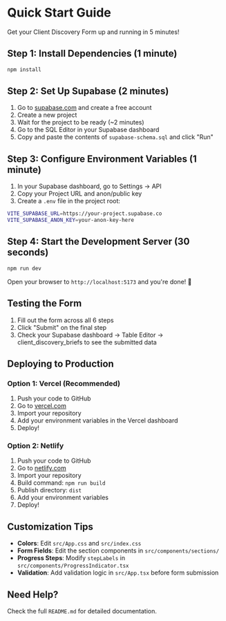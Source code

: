 # Quick Start Guide

Get your Client Discovery Form up and running in 5 minutes!

## Step 1: Install Dependencies (1 minute)

```bash
npm install
```

## Step 2: Set Up Supabase (2 minutes)

1. Go to [supabase.com](https://supabase.com) and create a free account
2. Create a new project
3. Wait for the project to be ready (~2 minutes)
4. Go to the SQL Editor in your Supabase dashboard
5. Copy and paste the contents of `supabase-schema.sql` and click "Run"

## Step 3: Configure Environment Variables (1 minute)

1. In your Supabase dashboard, go to Settings → API
2. Copy your Project URL and anon/public key
3. Create a `.env` file in the project root:

```bash
VITE_SUPABASE_URL=https://your-project.supabase.co
VITE_SUPABASE_ANON_KEY=your-anon-key-here
```

## Step 4: Start the Development Server (30 seconds)

```bash
npm run dev
```

Open your browser to `http://localhost:5173` and you're done! 🎉

## Testing the Form

1. Fill out the form across all 6 steps
2. Click "Submit" on the final step
3. Check your Supabase dashboard → Table Editor → client_discovery_briefs to see the submitted data

## Deploying to Production

### Option 1: Vercel (Recommended)

1. Push your code to GitHub
2. Go to [vercel.com](https://vercel.com)
3. Import your repository
4. Add your environment variables in the Vercel dashboard
5. Deploy!

### Option 2: Netlify

1. Push your code to GitHub
2. Go to [netlify.com](https://netlify.com)
3. Import your repository
4. Build command: `npm run build`
5. Publish directory: `dist`
6. Add your environment variables
7. Deploy!

## Customization Tips

- **Colors**: Edit `src/App.css` and `src/index.css`
- **Form Fields**: Edit the section components in `src/components/sections/`
- **Progress Steps**: Modify `stepLabels` in `src/components/ProgressIndicator.tsx`
- **Validation**: Add validation logic in `src/App.tsx` before form submission

## Need Help?

Check the full `README.md` for detailed documentation.
